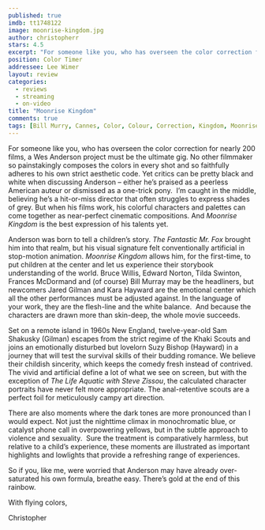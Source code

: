 ```yaml
---
published: true
imdb: tt1748122
image: moonrise-kingdom.jpg
author: christopherr
stars: 4.5
excerpt: "For someone like you, who has overseen the color correction for nearly 200 films, a Wes Anderson project must be the ultimate gig. No other filmmaker so painstakingly composes the colors in every shot and so faithfully adheres to his own strict aesthetic code."
position: Color Timer
addressee: Lee Wimer
layout: review
categories:
  - reviews
  - streaming
  - on-video
title: "Moonrise Kingdom"
comments: true
tags: [Bill Murry, Cannes, Color, Colour, Correction, Kingdom, Moonrise, Timing, Uncategorized, Wed Anderson]
---
```

<p>For someone like you, who has overseen the color correction for nearly 200 films, a Wes Anderson project must be the ultimate gig. No other filmmaker so painstakingly composes the colors in every shot and so faithfully adheres to his own strict aesthetic code. Yet critics can be pretty black and white when discussing Anderson &ndash; either he&rsquo;s praised as a peerless American auteur or dismissed as a one-trick pony.&nbsp; I&rsquo;m caught in the middle, believing he&rsquo;s a hit-or-miss director that often struggles to express shades of grey. But when his films work, his colorful characters and palettes can come together as near-perfect cinematic compositions. And <em>Moonrise Kingdom</em> is the best expression of his talents yet.</p>
<p>Anderson was born to tell a children&rsquo;s story. <em>The Fantastic Mr. Fox</em> brought him into that realm, but his visual signature felt conventionally artificial in stop-motion animation. <em>Moonrise Kingdom</em> allows him, for the first-time, to put children at the center and let us experience their storybook understanding of the world. Bruce Willis, Edward Norton, Tilda Swinton, Frances McDormand and (of course) Bill Murray may be the headliners, but newcomers Jared Gilman and Kara Hayward are the emotional center which all the other performances must be adjusted against. In the language of your work, they are the flesh-line and the white balance. &nbsp;And because the characters are drawn more than skin-deep, the whole movie succeeds.</p>
<p>Set on a remote island in 1960s New England, twelve-year-old Sam Shakusky (Gilman) escapes from the strict regime of the Khaki Scouts and joins an emotionally disturbed but lovelorn Suzy Bishop (Hayward) in a journey that will test the survival skills of their budding romance. We believe their childish sincerity, which keeps the comedy fresh instead of contrived. The vivid and artificial define a lot of what we see on screen, but with the exception of <em>The Life Aquatic with Steve Zissou</em>, the calculated character portraits have never felt more appropriate. The anal-retentive scouts are a perfect foil for meticulously campy art direction.</p>
<p>There are also moments where the dark tones are more pronounced than I would expect. Not just the nighttime climax in monochromatic blue, or catalyst phone call in overpowering yellows, but in the subtle approach to violence and sexuality.&nbsp; Sure the treatment is comparatively harmless, but relative to a child&rsquo;s experience, these moments are illustrated as important highlights and lowlights that provide a refreshing range of experiences.</p>
<p>So if you, like me, were worried that Anderson may have already over-saturated his own formula, breathe easy. There&rsquo;s gold at the end of this rainbow. &nbsp;</p>
<p>With flying colors,</p>
<p>Christopher</p>
